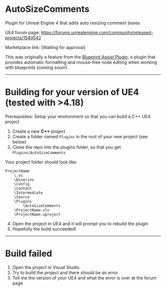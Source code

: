# AutoSizeComments
Plugin for Unreal Engine 4 that adds auto resizing comment boxes

UE4 forum page: https://forums.unrealengine.com/community/released-projects/1540542

Marketplace link: [Waiting for approval]

This was originally a feature from the [Blueprint Assist Plugin](https://forums.unrealengine.com/unreal-engine/marketplace/120671), a plugin that provides automatic formatting and mouse-free node editing when working with blueprints (coming soon!).

---

# Building for your version of UE4 (tested with >4.18)

Prerequisites: Setup your environment so that you can build a C++ UE4 project

1. Create a new **C++** project
2. Create a folder named `Plugins` in the root of your new project (see below)
3. Clone the repo into the plugins folder, so that you get `Plugins/AutoSizeComments`

Your project folder should look like:

```
ProjectName
    \.vs
    \Binaries
    \Config
    \Content
    \Intermediate
    \Source
    \Plugins
        \AutoSizeComments
    \ProjectName.sln
    \ProjectName.uproject
```
  
4. Open the project in UE4 and it will prompt you to rebuild the plugin
5. Hopefully the build succeeded!

---

# Build failed

1. Open the project in Visual Studio
2. Try to build the project and there should be an error
3. Tell me the version of your UE4 and what the error is over at the forum page
